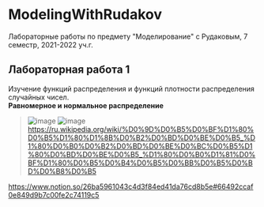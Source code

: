 # ModelingWithRudakov
Лабораторные работы по предмету "Моделирование" с Рудаковым, 7 семестр, 2021-2022 уч.г.

## Лабораторная работа 1
Изучение функций распределения и функций плотности распределения случайных чисел.  
**Равномерное и нормальное распределение**
> ![image](https://user-images.githubusercontent.com/54107546/136714457-eb8be205-72b6-42f5-8715-c701d502fd3d.png)
> ![image](https://user-images.githubusercontent.com/54107546/136714505-125a1622-afd9-4c70-955c-017fc2545fb6.png)
https://ru.wikipedia.org/wiki/%D0%9D%D0%B5%D0%BF%D1%80%D0%B5%D1%80%D1%8B%D0%B2%D0%BD%D0%BE%D0%B5_%D1%80%D0%B0%D0%B2%D0%BD%D0%BE%D0%BC%D0%B5%D1%80%D0%BD%D0%BE%D0%B5_%D1%80%D0%B0%D1%81%D0%BF%D1%80%D0%B5%D0%B4%D0%B5%D0%BB%D0%B5%D0%BD%D0%B8%D0%B5

https://www.notion.so/26ba5961043c4d3f84ed41da76cd8b5e#66492ccaf0e849d9b7c00fe2c74119c5
